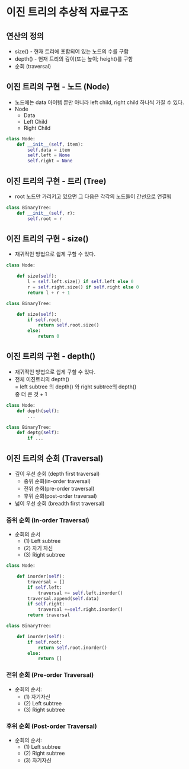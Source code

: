 # 이진 트리의 추상적 자료구조
## 연산의 정의
- size() - 현재 트리에 포함되어 있는 노드의 수를 구함
- depth() - 현재 트리의 깊이(또는 높이; height)를 구함
- 순회 (traversal)

## 이진 트리의 구현 - 노드 (Node)
- 노드에는 data 아이템 뿐만 아니라 left child, right child 하나씩 가질 수 있다.
- Node
    - Data
    - Left Child
    - Right Child

```python
class Node:
    def __init__(self, item):
        self.data = item
        self.left = None
        self.right = None
```

## 이진 트리의 구현 - 트리 (Tree)
- root 노드만 가리키고 있으면 그 다음은 각각의 노드들이 간선으로 연결됨
```python
class BinaryTree:
    def __init__(self, r):
        self.root = r
```

## 이진 트리의 구현 - size()
- 재귀적인 방법으로 쉽게 구할 수 있다.
```python
class Node:

    def size(self):
        l = self.left.size() if self.left else 0
        r = self.right.size() if self.right else 0
        return l + r + 1

class BinaryTree:

    def size(self):
        if self.root:
            return self.root.size()
        else:
            return 0
```
## 이진 트리의 구현 - depth()
- 재귀적인 방법으로 쉽게 구할 수 있다.
- 전체 이진트리의 depth()<br>
    = left subtree 의 depth() 와 right subtree의 depth()<br>
    중 더 큰 것 + 1
```python
class Node:
    def depth(self):
        ...

class BinaryTree:
    def deptg(self):
        if ...
```

## 이진 트리의 순회 (Traversal)
- 깊이 우선 순회 (depth first traversal)
    - 중위 순회(in-order traversal)
    - 전위 순회(pre-order traversal)
    - 후위 순회(post-order traversal)
- 넓이 우선 순회 (breadth first traversal)

### 중위 순회 (In-order Traversal)
- 순회의 순서
    - (1) Left subtree
    - (2) 자기 자신
    - (3) Right subtree
```python
class Node:

    def inorder(self):
        traversal = []
        if self.left:
            traversal += self.left.inorder()
        traversal.append(self.data)
        if self.right:
            traversal +=self.right.inorder()
        return traversal

class BinaryTree:

    def inorder(self):
        if self.root:
            return self.root.inorder()
        else:
            return []
```

### 전위 순회 (Pre-order Traversal)
- 순회의 순서:
    - (1) 자기자신
    - (2) Left subtree
    - (3) Right subtree
    
### 후위 순회 (Post-order Traversal)
- 순회의 순서:
    - (1) Left subtree
    - (2) Right subtree
    - (3) 자기자신
    